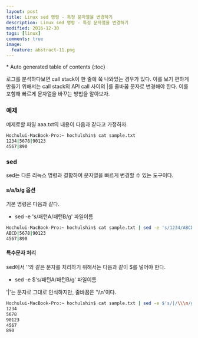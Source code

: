 ```yaml
---
layout: post
title: Linux sed 명령 - 특정 문자열을 변경하기
description: Linux sed 명령 - 특정 문자열을 변경하기
modified: 2016-12-30
tags: [linux]
comments: true
image:
  feature: abstract-11.png
---
```


<section id="table-of-contents" class="toc">
<div id="drawer" markdown="1">
*  Auto generated table of contents
{:toc}
</div>
</section><!-- /#table-of-contents -->

로그를 분석하다보면 call stack이 한 줄에 쭉 나와있는 경우가 있다. 이를 보기 편하게 만들기 위해서는 call stack의 API call 사이의 |를  줄바꿈 문자로 변경해야 한다. 
이를 포함해 빠르게 문자열을 바꾸는 방법을 알아보자. 

###  예제

예제로할 파일 aaa.txt의 내용이 다음과 같다고 가정하자. 

```bash
Hochului-MacBook-Pro:~ hochulshin$ cat sample.txt
1234|5678|90123
4567|890
```

### sed

sed는 다른 리눅스 명령과 결합하여 문자열을 빠르게 변경할 수 있는 도구이다. 

#### s/a/b/g 옵션

기본 명령은 다음과 같다. 

- sed -e 's/패턴A/패턴B/g' 파일이름

```bash
Hochului-MacBook-Pro:~ hochulshin$ cat sample.txt | sed -e 's/1234/ABCD/g'
ABCD|5678|90123
4567|890
```

#### 특수문자 처리

sed에서 '\'와 같은 문자를 처리하기 위해서는 다음과 같이 $를 넣어야 한다. 

- sed -e $'s/패턴A/패턴B/g' 파일이름

'|'는 문자로 그대로 인식하지만, 줄바꿈은 '\\\n'이다. 

```bash
Hochului-MacBook-Pro:~ hochulshin$ cat sample.txt | sed -e $'s/|/\\\n/g'
1234
5678
90123
4567
890
```

